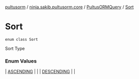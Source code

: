 [pultusorm](../../../index.md) / [ninja.sakib.pultusorm.core](../../index.md) / [PultusORMQuery](../index.md) / [Sort](.)

# Sort

`enum class Sort`

Sort Type

### Enum Values

| [ASCENDING](-a-s-c-e-n-d-i-n-g.md) |  |
| [DESCENDING](-d-e-s-c-e-n-d-i-n-g.md) |  |

